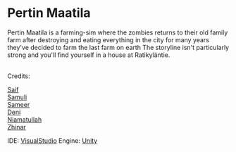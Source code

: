 # Pertin Maatila
Pertin Maatila is a farming-sim where the zombies returns to their old family farm after
destroying and eating everything in the city for many years they've decided to farm the last farm on earth
The storyline isn't particularly strong and you'll find yourself in a house at Ratikyläntie.<br>

<br>
Credits:

[Saif](https://github.com/zeta404-ops)
<br>
[Samuli](https://github.com/zeta404-ops)
<br>
[Sameer](https://github.com/zeta404-ops)
<br>
[Deni](https://github.com/zeta404-ops)
<br>
[Niamatullah](https://github.com/zeta404-ops)
<br>
[Zhinar](https://github.com/zeta404-ops)

IDE: [VisualStudio](https://visualstudio.microsoft.com)
Engine: [Unity](https://unity.com) 
